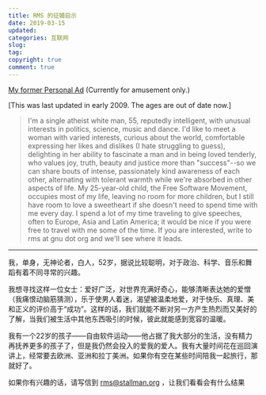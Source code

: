 ```yaml
---
title: RMS 的征婚启示
date: 2019-03-15
updated:
categories: 互联网
slug:  
tag:
copyright: true
comment: true
---
```


[My former Personal Ad](http://www.stallman.org/extra/personal.html)
(Currently for amusement only.)

[This was last updated in early 2009. The ages are out of date now.]

> I'm a single atheist white man, 55, reputedly intelligent, with unusual interests in politics, science, music and dance.
> I'd like to meet a woman with varied interests, curious about the world, comfortable expressing her likes and dislikes (I hate struggling to guess), delighting in her ability to fascinate a man and in being loved tenderly, who values joy, truth, beauty and justice more than "success"--so we can share bouts of intense, passionately kind awareness of each other, alternating with tolerant warmth while we're absorbed in other aspects of life.
> My 25-year-old child, the Free Software Movement, occupies most of my life, leaving no room for more children, but I still have room to love a sweetheart if she doesn't need to spend time with me every day. I spend a lot of my time traveling to give speeches, often to Europe, Asia and Latin America; it would be nice if you were free to travel with me some of the time.
> If you are interested, write to rms at gnu dot org and we'll see where it leads.

----------

我，单身，无神论者，白人，52岁，据说比较聪明，对于政治、科学、音乐和舞蹈有着不同寻常的兴趣。

我想寻找这样一位女士：爱好广泛，对世界充满好奇心，能够清晰表达她的爱憎（我痛恨动脑筋猜测），乐于使男人着迷，渴望被温柔地爱，对于快乐、真理、美和正义的评价高于“成功”。这样的话，我们就能不断对另一方产生热烈而又美好的了解，当我们被生活中其他东西吸引的时候，彼此就能感到宽容的温暖。

我有一个22岁的孩子——自由软件运动——他占据了我大部分的生活，没有精力再抚养更多的孩子了，但是我仍然会投入的爱我的爱人。我有大量时间花在巡回演讲上，经常要去欧洲、亚洲和拉丁美洲。如果你有空在某些时间陪我一起旅行，那就好了。

如果你有兴趣的话，请写信到 rms@stallman.org ，让我们看看会有什么结果
